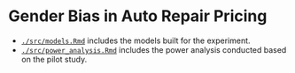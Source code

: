 # Gender Bias in Auto Repair Pricing  
- [`./src/models.Rmd`](./src/models.Rmd) includes the models built for the experiment. 
- [`./src/power_analysis.Rmd`](./src/power_analysis.Rmd) includes the power analysis conducted based on the pilot study.
